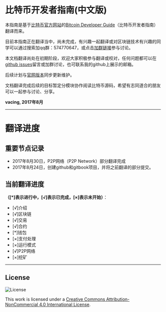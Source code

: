# 比特币开发者指南\(中文版\)

[Bitcoin Developer Guide]:https://bitcoin.org/en/developer-guide#block-chain-overview


本指南是基于[比特币官方网站](https://bitcoin.org/en/)的[Bitcoin Developer Guide]（比特币开发者指南）翻译而来。

目前本指南正在翻译当中，尚未完成，有兴趣一起翻译或对区块链技术有兴趣的同学可以通过搜索加qq群：574770647，或点击[加群链接](https://jq.qq.com/?_wv=1027&k=54U989d)参与讨论。

本文档翻译尚处在初期阶段，欢迎大家积极参与翻译或校对，任何问题都可以在[github issues](https://github.com/vacing/BitcoinDeveloperGuide_zhcn/issues)留言或加群讨论，也可联系我的github上展示的邮箱。

后续计划与[官网版本](https://github.com/bitcoin-dot-org/bitcoin.org/tree/master/_includes/devdoc)同步更新维护。

文档翻译完成后续的目标暂定分模块协作阅读比特币源码，希望有志同道合的朋友可以一起参与讨论、分享。

**vacing, 2017年8月**

---
# 翻译进度
## 重要节点记录
- 2017年8月30日，P2P网络（P2P Network）部分翻译完成
- 2017年8月24日，创建github和gitbook项目，并将之前翻译的部分提交。

## 当前翻译进度
**（[*]表示进行中，[√]表示已完成，[×]表示未开始）**：
- [√]介绍
- [√]区块链
- [√]交易
- [√]合约
- [*]钱包
- [×]支付处理
- [×]运行模式
- [√]P2P网络
- [×]挖矿

---
## License

![License](https://i.creativecommons.org/l/by-nc/4.0/88x31.png)

This work is licensed under a [Creative Commons Attribution-NonCommercial 4.0 International License](https://creativecommons.org/licenses/by-nc/4.0/).

